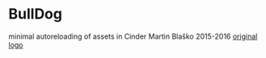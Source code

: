 # BullDog
minimal autoreloading of assets in Cinder
Martin Blaško 
2015-2016
[original logo](https://pixabay.com/en/dog-head-angry-bulldog-fangs-46365/)
